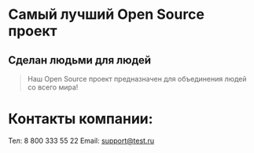 # Самый лучший Open Source проект

## Сделан людьми для людей

> Наш Open Source проект предназначен для объединения людей со всего мира!
# Контакты компании:
Тел: 8 800 333 55 22
Email: support@test.ru

